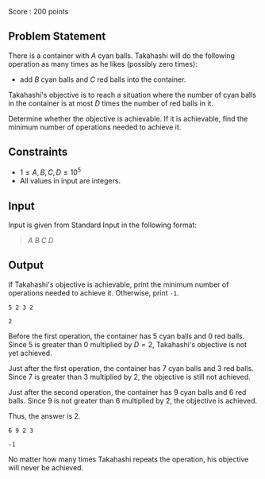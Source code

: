 Score : $200$ points

## Problem Statement

There is a container with $A$ cyan balls. Takahashi will do the following operation as many times as he likes (possibly zero times):

- add $B$ cyan balls and $C$ red balls into the container.

Takahashi's objective is to reach a situation where the number of cyan balls in the container is at most $D$ times the number of red balls in it.

Determine whether the objective is achievable. If it is achievable, find the minimum number of operations needed to achieve it.

## Constraints

- $1 \leq A,B,C,D \leq 10^5$
- All values in input are integers.

## Input

Input is given from Standard Input in the following format:

> $A$ $B$ $C$ $D$

## Output

If Takahashi's objective is achievable, print the minimum number of operations needed to achieve it. Otherwise, print `-1`.

```input1
5 2 3 2
```

```output1
2
```

Before the first operation, the container has $5$ cyan balls and $0$ red balls. Since $5$ is greater than $0$ multiplied by $D=2$, Takahashi's objective is not yet achieved.

Just after the first operation, the container has $7$ cyan balls and $3$ red balls. Since $7$ is greater than $3$ multiplied by $2$, the objective is still not achieved.

Just after the second operation, the container has $9$ cyan balls and $6$ red balls. Since $9$ is not greater than $6$ multiplied by $2$, the objective is achieved.

Thus, the answer is $2$.

```input2
6 9 2 3
```

```output2
-1
```

No matter how many times Takahashi repeats the operation, his objective will never be achieved.